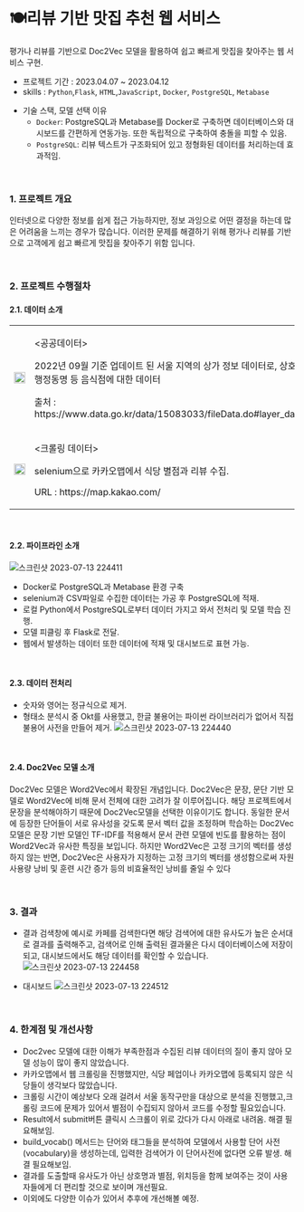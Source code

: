 # 🍽️리뷰 기반 맛집 추천 웹 서비스
평가나 리뷰를 기반으로 Doc2Vec 모델을 활용하여 쉽고 빠르게 맛집을 찾아주는 웹 서비스 구현.
- 프로젝트 기간 : 2023.04.07 ~ 2023.04.12
- skills : ```Python```,```Flask```, ```HTML```,```JavaScript```, ```Docker```, ```PostgreSQL```, ```Metabase```

* 기술 스택, 모델 선택 이유
  * ```Docker```: PostgreSQL과 Metabase를 Docker로 구축하면 데이터베이스와 대시보드를 간편하게 연동가능. 또한 독립적으로 구축하여 충돌을 피할 수 있음.
  * ```PostgreSQL```: 리뷰 텍스트가 구조화되어 있고 정형화된 데이터를 처리하는데 효과적임.
    
<br>

### 1. 프로젝트 개요
인터넷으로 다양한 정보를 쉽게 접근 가능하지만, 정보 과잉으로 어떤 결정을 하는데 많은 어려움을 느끼는 경우가 많습니다. 이러한 문제를 해결하기 위해 평가나 리뷰를 기반으로 고객에게 쉽고 빠르게 맛집을 찾아주기 위함 입니다.

<br>

### 2. 프로젝트 수행절차  
#### 2.1. 데이터 소개
<table>
  <tr>
    <td>
      <img src="https://github.com/KIMJEONGSU/js_portfolio/assets/23291338/a649836f-225a-48aa-a87b-f4c40859e256" width="100%" height="100%">
    </td>
    <td>   
      <p><공공데이터></p>
      <p>2022년 09월 기준 업데이트 된 서울 지역의 상가 정보 데이터로, 상호명, 업종 분류, 행정동명 등 음식점에 대한 데이터</p>
       <p>출처 : https://www.data.go.kr/data/15083033/fileData.do#layer_data_infomation</p>
    </td>
  </tr>
    <tr>
    <td>
      <img src="https://github.com/KIMJEONGSU/js_portfolio/assets/23291338/d9991b29-616e-482c-965a-3b44e5082133" width="100%" height="100%"> 
    </td>
    <td>      
       <p><크롤링 데이터></p>
      <p>selenium으로 카카오맵에서 식당 별점과 리뷰 수집.</p>
      <p>URL : https://map.kakao.com/</p>
    </td>
  </tr>
</table>

<br>

#### 2.2. 파이프라인 소개
![스크린샷 2023-07-13 224411](https://github.com/KIMJEONGSU/js_portfolio/assets/23291338/4f83b7af-587b-4a03-8c55-fddcd7f228e3)

* Docker로 PostgreSQL과 Metabase 환경 구축
* selenium과 CSV파일로 수집한 데이터는 가공 후 PostgreSQL에 적재.
* 로컬 Python에서 PostgreSQL로부터 데이터 가지고 와서 전처리 및 모델 학습 진행.
* 모델 피클링 후 Flask로 전달.
* 웹에서 발생하는 데이터 또한 데이터에 적재 및 대시보드로 표현 가능.

<br>

#### 2.3. 데이터 전처리
* 숫자와 영어는 정규식으로 제거.
* 형태소 분석시 중 Okt를 사용했고, 한글 불용어는 파이썬 라이브러리가 없어서 직접 불용어 사전을 만들어 제거.
![스크린샷 2023-07-13 224440](https://github.com/KIMJEONGSU/js_portfolio/assets/23291338/4ea722ce-da16-4e17-af43-26f5bd7a426a)

<br>

#### 2.4. Doc2Vec 모델 소개 
Doc2Vec 모델은 Word2Vec에서 확장된 개념입니다. Doc2Vec은 문장, 문단 기반 모델로 Word2Vec에 비해 문서 전체에 대한 고려가 잘 이루어집니다. 해당 프로젝트에서 문장을 분석해야하기 때문에 Doc2Vec모델을 선택한 이유이기도 합니다.
동일한 문서에 등장한 단어들이 서로 유사성을 갖도록 문서 벡터 값을 조정하며 학습하는 Doc2Vec 모델은 문장 기반 모델인 TF-IDF를 적용해서 문서 관련 모델에 빈도를 활용하는 점이 Word2Vec과 유사한 특징을 보입니다. 하지만 Word2Vec은 고정 크기의 벡터를 생성하지 않는 반면, Doc2Vec은 사용자가 지정하는 고정 크기의 벡터를 생성함으로써 자원 사용량 낭비 및 훈련 시간 증가 등의 비효율적인 낭비를 줄일 수 있다

<br>

### 3. 결과
* 결과
검색창에 예시로 카페를 검색한다면 해당 검색어에 대한 유사도가 높은 순서대로 결과를 출력해주고, 검색어로 인해 출력된 결과물은 다시 데이터베이스에 저장이 되고, 대시보드에서도 해당 데이터를 확인할 수 있습니다.
![스크린샷 2023-07-13 224458](https://github.com/KIMJEONGSU/js_portfolio/assets/23291338/819ad4d7-9076-4a50-a58d-2dc3f468584f)

* 대시보드
![스크린샷 2023-07-13 224512](https://github.com/KIMJEONGSU/js_portfolio/assets/23291338/66c9bc1e-5c74-4bce-a23f-ca5bee8de8cc)

<br>

### 4. 한계점 및 개선사항
* Doc2vec 모델에 대한 이해가 부족한점과 수집된 리뷰 데이터의 질이 좋지 않아 모델 성능이 많이 좋지 않았습니다.
* 카카오맵에서 웹 크롤링을 진행했지만, 식당 페업이나 카카오맵에 등록되지 않은 식당들이 생각보다 많았습니다.
* 크롤링 시간이 예상보다 오래 걸려서 서울 동작구만을 대상으로 분석을 진행했고,크롤링 코드에 문제가 있어서 별점이 수집되지 않아서 코드를 수정할 필요있습니다.
* Result에서 submit버튼 클릭시 스크롤이 위로 갔다가 다시 아래로 내려옴. 해결 필요해보임.
* build_vocab() 메서드는 단어와 태그들을 분석하여 모델에서 사용할 단어 사전(vocabulary)을 생성하는데, 입력한 검색어가 이 단어사전에 없다면 오류 발생. 해결 필요해보임.
* 결과를 도출할때 유사도가 아닌 상호명과 별점, 위치등을 함께 보여주는 것이 사용자들에게 더 편리할 것으로 보이며 개선필요.
* 이외에도 다양한 이슈가 있어서 추후에 개선해볼 예정.

